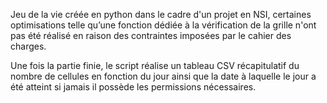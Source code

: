 Jeu de la vie créée en python dans le cadre d'un projet en NSI, certaines optimisations telle qu’une fonction dédiée à la vérification de la grille n'ont pas été réalisé en raison des contraintes imposées par le cahier des charges.

Une fois la partie finie, le script réalise un tableau CSV récapitulatif du nombre de cellules en fonction du jour ainsi que la date à laquelle le jour a été atteint si jamais il possède les permissions nécessaires.
